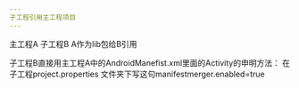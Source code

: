 ```yaml
---
子工程引用主工程项目
---
```


主工程A
子工程B
A作为lib包给B引用


子工程B直接用主工程A中的AndroidManefist.xml里面的Activity的申明方法：
在子工程project.properties 文件夹下写这句manifestmerger.enabled=true

